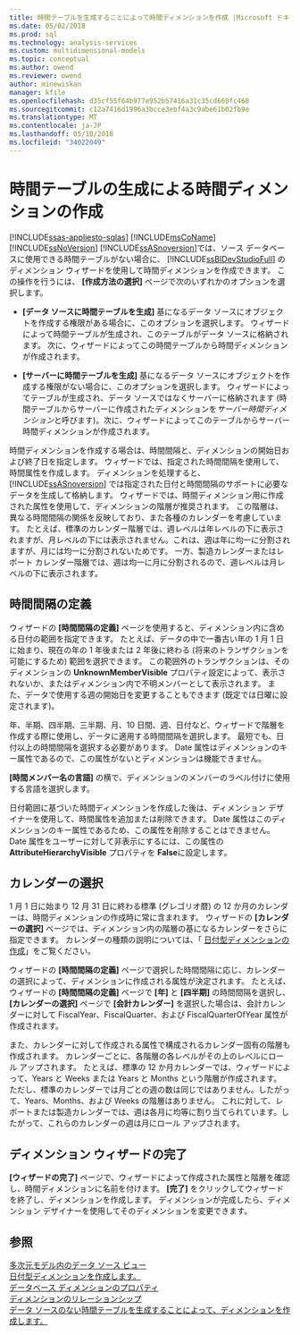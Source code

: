 ```yaml
---
title: 時間テーブルを生成することによって時間ディメンションを作成 |Microsoft ドキュメント
ms.date: 05/02/2018
ms.prod: sql
ms.technology: analysis-services
ms.custom: multidimensional-models
ms.topic: conceptual
ms.author: owend
ms.reviewer: owend
author: minewiskan
manager: kfile
ms.openlocfilehash: d35cf55f64b977e952b57416a31c35cd669fc468
ms.sourcegitcommit: c12a7416d1996a3bcce3ebf4a3c9abe61b02fb9e
ms.translationtype: MT
ms.contentlocale: ja-JP
ms.lasthandoff: 05/10/2018
ms.locfileid: "34022049"
---
```

# <a name="create-a-time-dimension-by-generating-a-time-table"></a>時間テーブルの生成による時間ディメンションの作成
[!INCLUDE[ssas-appliesto-sqlas](../../includes/ssas-appliesto-sqlas.md)]
  [!INCLUDE[msCoName](../../includes/msconame-md.md)] [!INCLUDE[ssNoVersion](../../includes/ssnoversion-md.md)] [!INCLUDE[ssASnoversion](../../includes/ssasnoversion-md.md)]では、ソース データベースに使用できる時間テーブルがない場合に、 [!INCLUDE[ssBIDevStudioFull](../../includes/ssbidevstudiofull-md.md)] のディメンション ウィザードを使用して時間ディメンションを作成できます。 この操作を行うには、 **[作成方法の選択]** ページで次のいずれかのオプションを選択します。  
  
-   **[データ ソースに時間テーブルを生成]** 基になるデータ ソースにオブジェクトを作成する権限がある場合に、このオプションを選択します。 ウィザードによって時間テーブルが生成され、このテーブルがデータ ソースに格納されます。 次に、ウィザードによってこの時間テーブルから時間ディメンションが作成されます。  
  
-   **[サーバーに時間テーブルを生成]** 基になるデータ ソースにオブジェクトを作成する権限がない場合に、このオプションを選択します。 ウィザードによってテーブルが生成され、データ ソースではなくサーバーに格納されます (時間テーブルからサーバーに作成されたディメンションを*サーバー時間ディメンション*と呼びます)。次に、ウィザードによってこのテーブルからサーバー時間ディメンションが作成されます。  
  
 時間ディメンションを作成する場合は、時間間隔と、ディメンションの開始日および終了日を指定します。 ウィザードでは、指定された時間間隔を使用して、時間属性を作成します。 ディメンションを処理すると、 [!INCLUDE[ssASnoversion](../../includes/ssasnoversion-md.md)] では指定された日付と時間間隔のサポートに必要なデータを生成して格納します。 ウィザードでは、時間ディメンション用に作成された属性を使用して、ディメンションの階層が推奨されます。 この階層は、異なる時間間隔の関係を反映しており、また各種のカレンダーを考慮しています。 たとえば、標準のカレンダー階層では、週レベルは年レベルの下に表示されますが、月レベルの下には表示されません。これは、週は年に均一に分割されますが、月には均一に分割されないためです。 一方、製造カレンダーまたはレポート カレンダー階層では、週は均一に月に分割されるので、週レベルは月レベルの下に表示されます。  
  
## <a name="define-time-periods"></a>時間間隔の定義  
 ウィザードの **[時間間隔の定義]** ページを使用すると、ディメンション内に含める日付の範囲を指定できます。 たとえば、データの中で一番古い年の 1 月 1 日に始まり、現在の年の 1 年後または 2 年後に終わる (将来のトランザクションを可能にするため) 範囲を選択できます。 この範囲外のトランザクションは、そのディメンションの **UnknownMemberVisible** プロパティ設定によって、表示されないか、またはディメンション内で不明メンバーとして表示されます。 また、データで使用する週の開始日を変更することもできます (既定では日曜に設定されます)。  
  
 年、半期、四半期、三半期、月、10 日間、週、日付など、ウィザードで階層を作成する際に使用し、データに適用する時間間隔を選択します。 最短でも、日付以上の時間間隔を選択する必要があります。 Date 属性はディメンションのキー属性であるので、この属性がないとディメンションは機能できません。  
  
 **[時間メンバー名の言語]** の横で、ディメンションのメンバーのラベル付けに使用する言語を選択します。  
  
 日付範囲に基づいた時間ディメンションを作成した後は、ディメンション デザイナーを使用して、時間属性を追加または削除できます。 Date 属性はこのディメンションのキー属性であるため、この属性を削除することはできません。 Date 属性をユーザーに対して非表示にするには、この属性の **AttributeHierarchyVisible** プロパティを **False**に設定します。  
  
## <a name="select-calendars"></a>カレンダーの選択  
 1 月 1 日に始まり 12 月 31 日に終わる標準 (グレゴリオ暦) の 12 か月のカレンダーは、時間ディメンションの作成時に常に含まれます。 ウィザードの **[カレンダーの選択]** ページでは、ディメンション内の階層の基になるカレンダーをさらに指定できます。 カレンダーの種類の説明については、「 [日付型ディメンションの作成](../../analysis-services/multidimensional-models/database-dimensions-create-a-date-type-dimension.md)」をご覧ください。  
  
 ウィザードの **[時間間隔の定義]** ページで選択した時間間隔に応じ、カレンダーの選択によって、ディメンションに作成される属性が決定されます。 たとえば、ウィザードの **[時間間隔の定義]** ページで **[年]** と **[四半期]** の時間間隔を選択し、 **[カレンダーの選択]** ページで **[会計カレンダー]** を選択した場合は、会計カレンダーに対して FiscalYear、FiscalQuarter、および FiscalQuarterOfYear 属性が作成されます。  
  
 また、カレンダーに対して作成される属性で構成されるカレンダー固有の階層も作成されます。 カレンダーごとに、各階層の各レベルがその上のレベルにロール アップされます。 たとえば、標準の 12 か月カレンダーでは、ウィザードによって、Years と Weeks または Years と Months という階層が作成されます。 ただし、標準のカレンダーでは月ごとの週の数は同じではありません。したがって、Years、Months、および Weeks の階層はありません。 これに対して、レポートまたは製造カレンダーでは、週は各月に均等に割り当てられています。したがって、これらのカレンダーの週は月にロール アップされます。  
  
## <a name="completing-the-dimension-wizard"></a>ディメンション ウィザードの完了  
 **[ウィザードの完了]** ページで、ウィザードによって作成された属性と階層を確認し、時間ディメンションに名前を付けます。 **[完了]** をクリックしてウィザードを終了し、ディメンションを作成します。 ディメンションが完成したら、ディメンション デザイナーを使用してそのディメンションを変更できます。  
  
## <a name="see-also"></a>参照  
 [多次元モデル内のデータ ソース ビュー](../../analysis-services/multidimensional-models/data-source-views-in-multidimensional-models.md)   
 [日付型ディメンションを作成します。](../../analysis-services/multidimensional-models/database-dimensions-create-a-date-type-dimension.md)   
 [データベース ディメンションのプロパティ](../../analysis-services/multidimensional-models-olap-logical-dimension-objects/database-dimension-properties.md)   
 [ディメンションのリレーションシップ](../../analysis-services/multidimensional-models-olap-logical-cube-objects/dimension-relationships.md)   
 [データ ソースのない時間テーブルを生成することによって、ディメンションを作成します。](../../analysis-services/multidimensional-models/create-a-dimension-by-generating-a-non-time-table-in-the-data-source.md)  
  
  
